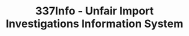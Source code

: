 ---
layout: default
bigquery: https://console.cloud.google.com/bigquery?p=patents-public-data&d=usitc_investigations&page=dataset&project=sheets-management-319211
citation: US International Trade Commission 337Info Unfair Import Investigations Information
  System
contributors: US International Trade Comission
cost: None
description: US International Trade Commission 337Info Unfair Import Investigations
  Information System contains data on investigations done under Section 337. Section
  337 declares the infringement of certain statutory intellectual property rights
  and other forms of unfair competition in import trade to be unlawful practices.
  Most Section 337 investigations involve allegations of patent or registered trademark
  infringement.
documentation: FAQ and tutorial available on the site
last_edit: 04/06/2022, 06:02:32
location: https://pubapps2.usitc.gov/337external/
maintained_by: US International Trade Comission
schema_fields:
- finalIdOnViolationIssue
- actualStartDateEvidHear
- scheduledEndDateEvidHear
- finalDetViolation
- gcAttorney
- invUnfairAct
- lastUpdated
- teoIdDueDate
- currentActiveALJ
- investigationType
- patentNumbers
- dateCreated
- issueDateOtherNonFinal
- finalIdOnViolationDue
- internalRemand
- investigationNo
- id
- dateOfPublicationFrNotice
- scheduledStartDateEvidHear
- aljAssigned
- finalDetNoViolation
- dateComplaintFiled
- endDateMarkmanHearing
- startDateMarkmanHearing
- respondent
- htsNumbers
- investigationTermDate
- copyrightNumbers
- markmanHearing
- teoIdIssueDate
- complainant
- teoReliefGranted
- teoProceedingInvolved
- currentStatus
- patentNumber
- title
- docketNo
- ouiiParticipation
- cafcAppeals
- trademarkNumbers
- actualEndDateEvidHear
- ouiiAttorney
- targetDate
- publication_number
shortname: unfair_import_investigations
tags:
- import
- legal
- trade
timeframe: 2008-2021 (prior to 2008 downloadable as a JSON file)
title: 337Info - Unfair Import Investigations Information System
uuid: 2721f5ec-e599-4890-9265-9706719fc71e
---